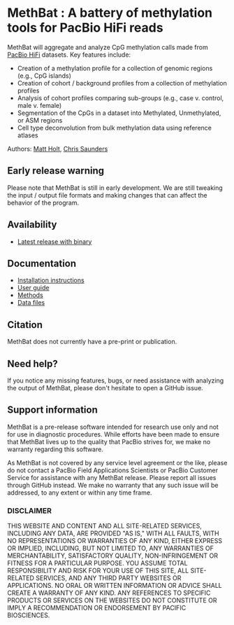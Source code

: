 # MethBat : A battery of methylation tools for PacBio HiFi reads
MethBat will aggregate and analyze CpG methylation calls made from [PacBio HiFi](https://www.pacb.com/technology/hifi-sequencing/) datasets.
Key features include:

* Creation of a methylation profile for a collection of genomic regions (e.g., CpG islands)
* Creation of cohort / background profiles from a collection of methylation profiles
* Analysis of cohort profiles comparing sub-groups (e.g., case v. control, male v. female)
* Segmentation of the CpGs in a dataset into Methylated, Unmethylated, or ASM regions
* Cell type deconvolution from bulk methylation data using reference atlases

Authors: [Matt Holt](https://github.com/holtjma), [Chris Saunders](https://github.com/ctsa)

## Early release warning
Please note that MethBat is still in early development. 
We are still tweaking the input / output file formats and making changes that can affect the behavior of the program.

## Availability
* [Latest release with binary](https://github.com/PacificBiosciences/MethBat/releases/latest)

## Documentation
* [Installation instructions](docs/install.md)
* [User guide](docs/user_guide.md)
* [Methods](docs/methods.md)
* [Data files](data/)

## Citation
MethBat does not currently have a pre-print or publication.

## Need help?
If you notice any missing features, bugs, or need assistance with analyzing the output of MethBat, 
please don't hesitate to open a GitHub issue.

## Support information
MethBat is a pre-release software intended for research use only and not for use in diagnostic procedures. 
While efforts have been made to ensure that MethBat lives up to the quality that PacBio strives for, we make no warranty regarding this software.

As MethBat is not covered by any service level agreement or the like, please do not contact a PacBio Field Applications Scientists or PacBio Customer Service for assistance with any MethBat release. 
Please report all issues through GitHub instead. 
We make no warranty that any such issue will be addressed, to any extent or within any time frame.

### DISCLAIMER
THIS WEBSITE AND CONTENT AND ALL SITE-RELATED SERVICES, INCLUDING ANY DATA, ARE PROVIDED "AS IS," WITH ALL FAULTS, WITH NO REPRESENTATIONS OR WARRANTIES OF ANY KIND, EITHER EXPRESS OR IMPLIED, INCLUDING, BUT NOT LIMITED TO, ANY WARRANTIES OF MERCHANTABILITY, SATISFACTORY QUALITY, NON-INFRINGEMENT OR FITNESS FOR A PARTICULAR PURPOSE. YOU ASSUME TOTAL RESPONSIBILITY AND RISK FOR YOUR USE OF THIS SITE, ALL SITE-RELATED SERVICES, AND ANY THIRD PARTY WEBSITES OR APPLICATIONS. NO ORAL OR WRITTEN INFORMATION OR ADVICE SHALL CREATE A WARRANTY OF ANY KIND. ANY REFERENCES TO SPECIFIC PRODUCTS OR SERVICES ON THE WEBSITES DO NOT CONSTITUTE OR IMPLY A RECOMMENDATION OR ENDORSEMENT BY PACIFIC BIOSCIENCES.
